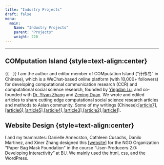 ```yaml
---
title: "Industry Projects"
draft: false
menu:
  main:
    Name: "Industry Projects"
    parent: "Projects"
    weight: 220
---
```


---
COMputation Island  {style=text-align:center}
---
{{<image float="left" width="14em" height="10em" frame="true" caption="The Logo and QR code of COMputation Island, Welcome to scan and follow!" src="img/计传岛.jpg" >}}
I am the author and editor member of COMputation Island (“计传岛” in Chinese), which is a WeChat-based online platform (with 10,000+ followers) for developing computational communication research (CCR) and computational social science research, founded by [Yingdan Lu](https://yingdanlu.com/account/), and co-founded with [Dr. Yiyan Zhang](https://yiyanzhang.com/) and [Zening Duan](https://scholar.google.com/citations?user=EnJAHNsAAAAJ&hl=en). We wrote and edited articles to share cutting edge computational social science research articles and methods to Asian community. Some of my writings (Chinese):[[article7]](https://mp.weixin.qq.com/s/YRXD0TQVJKyNeYN9rbUpmg),[[article6]](https://mp.weixin.qq.com/s/aYpdoq7J62VBL9qASG3qvA),[[article5]](https://mp.weixin.qq.com/s/WmbT8GCg7K-NmCMMtP4P2Q),[[article4]](https://mp.weixin.qq.com/s/cgNv1cD2TD__UeAyZ3bdwg),[[article3]](https://mp.weixin.qq.com/s/OTYUkBX-RykeZaPVobxB3Q),[[article2]](https://mp.weixin.qq.com/s/zjZQJoRUKq63aOjgfxb-IQ),[[article1]](https://mp.weixin.qq.com/s/llgUMFi9-DIWN8VHbFKOjA).


Website Design  {style=text-align:center}
---
I and my teammates: Danielle Annecston, Cathleen Cusachs, Danilo Martinez, and Xiner Zhang designed this [[website]](https://2021.philemerge.com/b_group4/) for the NGO Organization "Paper Bag Mask Foundation" in the course “User-Producers 2.0: Developing Interactivity” at BU. We mainly used the html, css, and the WordPress.
